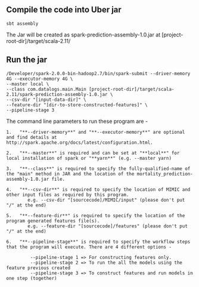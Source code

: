 Compile the code into Uber jar
-----------------------------------------------

    sbt assembly

The Jar will be created as spark-prediction-assembly-1.0.jar at [project-root-dir]/target/scala-2.11/

Run the jar
-----------------------------------------------

    /Developer/spark-2.0.0-bin-hadoop2.7/bin/spark-submit --driver-memory 4G --executor-memory 4G \
    --master local \
    --class com.datalogs.main.Main [project-root-dir]/target/scala-2.11/spark-prediction-assembly-1.0.jar \
    --csv-dir "[input-data-dir]" \
    --feature-dir "[dir-to-store-constructed-features]" \
    --pipeline-stage 3

The command line parameters to run these program are -

    1.   "**--driver-memory**" and "**--executor-memory**" are optional and find details at http://spark.apache.org/docs/latest/configuration.html.

    2.   "**--master**" is required and can be set at "**local**" for local installation of spark or "**yarn**" (e.g. --master yarn)

    3.   "**--class**" is required to specify the fully-qualified-name of the "main" method in JAR and the location of the mortality_prediction-assembly-1.0.jar file.

    4.   "**--csv-dir**" is required to specify the location of MIMIC and other input files as required by this program.
            e.g. --csv-dir "[sourcecode]/MIMIC/input" (please don't put "/" at the end)

    5.   "**--feature-dir**" is required to specify the location of the program generated features file(s).
            e.g. --feature-dir "[sourcecode]/features" (please don't put "/" at the end)

    6.   "**--pipeline-stage**" is required to specify the workflow steps that the program will execute. There are 4 different options -

             --pipeline-stage 1 => For constructing features only.
             --pipeline-stage 2 => To run the all the models using the feature previous created
             --pipeline-stage 3 => To construct features and run models in one step (together)

